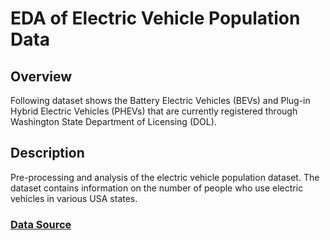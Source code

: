 # EDA of Electric Vehicle Population Data

## Overview
Following dataset shows the Battery Electric Vehicles (BEVs) and Plug-in Hybrid Electric Vehicles (PHEVs) that are currently registered through Washington State Department of Licensing (DOL).
## Description
Pre-processing and analysis of the electric vehicle population dataset. The dataset contains information on the number of people who use electric vehicles in various USA states.

### [Data Source](https://catalog.data.gov/dataset/electric-vehicle-population-data)
 